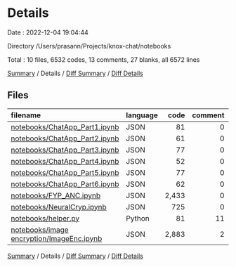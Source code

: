 # Details

Date : 2022-12-04 19:04:44

Directory /Users/prasann/Projects/knox-chat/notebooks

Total : 10 files,  6532 codes, 13 comments, 27 blanks, all 6572 lines

[Summary](results.md) / Details / [Diff Summary](diff.md) / [Diff Details](diff-details.md)

## Files
| filename | language | code | comment | blank | total |
| :--- | :--- | ---: | ---: | ---: | ---: |
| [notebooks/ChatApp_Part1.ipynb](/notebooks/ChatApp_Part1.ipynb) | JSON | 81 | 0 | 1 | 82 |
| [notebooks/ChatApp_Part2.ipynb](/notebooks/ChatApp_Part2.ipynb) | JSON | 61 | 0 | 1 | 62 |
| [notebooks/ChatApp_Part3.ipynb](/notebooks/ChatApp_Part3.ipynb) | JSON | 77 | 0 | 1 | 78 |
| [notebooks/ChatApp_Part4.ipynb](/notebooks/ChatApp_Part4.ipynb) | JSON | 52 | 0 | 1 | 53 |
| [notebooks/ChatApp_Part5.ipynb](/notebooks/ChatApp_Part5.ipynb) | JSON | 77 | 0 | 1 | 78 |
| [notebooks/ChatApp_Part6.ipynb](/notebooks/ChatApp_Part6.ipynb) | JSON | 62 | 0 | 1 | 63 |
| [notebooks/FYP_ANC.ipynb](/notebooks/FYP_ANC.ipynb) | JSON | 2,433 | 0 | 1 | 2,434 |
| [notebooks/NeuralCryp.ipynb](/notebooks/NeuralCryp.ipynb) | JSON | 725 | 0 | 1 | 726 |
| [notebooks/helper.py](/notebooks/helper.py) | Python | 81 | 11 | 19 | 111 |
| [notebooks/image encryption/ImageEnc.ipynb](/notebooks/image%20encryption/ImageEnc.ipynb) | JSON | 2,883 | 2 | 0 | 2,885 |

[Summary](results.md) / Details / [Diff Summary](diff.md) / [Diff Details](diff-details.md)